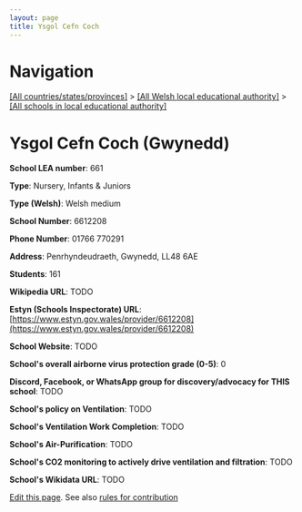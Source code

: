 ```yaml
---
layout: page
title: Ysgol Cefn Coch
---
```

# Navigation

[[All countries/states/provinces]](../../..) > [[All Welsh local educational authority]](../..) > [[All schools in local educational authority]](..)

# Ysgol Cefn Coch (Gwynedd)

**School LEA number**: 661

**Type**: Nursery, Infants & Juniors

**Type (Welsh)**: Welsh medium

**School Number**: 6612208

**Phone Number**: 01766 770291

**Address**: Penrhyndeudraeth, Gwynedd, LL48 6AE

**Students**: 161

**Wikipedia URL**: TODO

**Estyn (Schools Inspectorate) URL**: [https://www.estyn.gov.wales/provider/6612208](https://www.estyn.gov.wales/provider/6612208)

**School Website**: TODO

**School's overall airborne virus protection grade (0-5)**: 0

**Discord, Facebook, or WhatsApp group for discovery/advocacy for THIS school**: TODO

**School's policy on Ventilation**: TODO

**School's Ventilation Work Completion**: TODO

**School's Air-Purification**: TODO

**School's CO2 monitoring to actively drive ventilation and filtration**: TODO

**School's Wikidata URL**: TODO




[Edit this page](https://github.com/ventilate-schools/Wales/edit/prif/./Gwynedd/Ysgol_Cefn_Coch.md). See also [rules for contribution](../../../contribution-rules/)